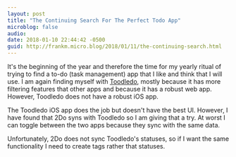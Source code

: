 ```yaml
---
layout: post
title: "The Continuing Search For The Perfect Todo App"
microblog: false
audio: 
date: 2018-01-10 22:44:42 -0500
guid: http://frankm.micro.blog/2018/01/11/the-continuing-search.html
---
```

It's the beginning of the year and therefore the time for my yearly ritual of trying to find a to-do (task management) app that I like and think that I will use. I am again finding myself with [Toodledo](http://www.toodledo.com), mostly because it has more filtering features that other apps and because it has a robust web app. However, Toodledo does not have a robust iOS app. 

The Toodledo iOS app does the job but doesn't have the best UI. However, I have found that 2Do syns with Toodledo so I am giving that a try. At worst I can toggle between the two apps because they sync with the same data. 

Unfortunately, 2Do does not sync Toodledo's statuses, so if I want the same functionality I need to create tags rather that statuses. 
